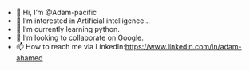 - 👋 Hi, I’m @Adam-pacific
- 👀 I’m interested in Artificial intelligence...
- 🌱 I’m currently learning python.
- 💞️ I’m looking to collaborate on Google.
- 📫 How to reach me via LinkedIn:https://www.linkedin.com/in/adam-ahamed


<!---
Adam-pacific/Adam-pacific is a ✨ special ✨ repository because its `README.md` (this file) appears on your GitHub profile.
You can click the Preview link to take a look at your changes.
--->

